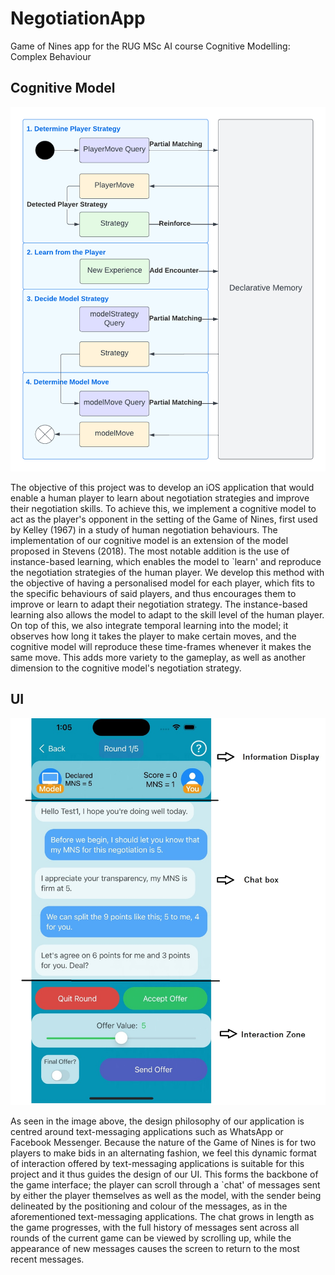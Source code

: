 # NegotiationApp
Game of Nines app for the RUG MSc AI course Cognitive Modelling: Complex Behaviour

## Cognitive Model

![alt text](Screenshots\Model_Diagram.png)

The objective of this project was to develop an iOS application that would enable a human player to learn about negotiation strategies and improve their negotiation skills. To achieve this, we implement a cognitive model to act as the player's opponent in the setting of the Game of Nines, first used by Kelley (1967) in a study of human negotiation behaviours. The implementation of our cognitive model is an extension of the model proposed in Stevens (2018). The most notable addition is the use of instance-based learning, which enables the model to `learn' and reproduce the negotiation strategies of the human player. We develop this method with the objective of having a personalised model for each player, which fits to the specific behaviours of said players, and thus encourages them to improve or learn to adapt their negotiation strategy. The instance-based learning also allows the model to adapt to the skill level of the human player. On top of this, we also integrate temporal learning into the model; it observes how long it takes the player to make certain moves, and the cognitive model will reproduce these time-frames whenever it makes the same move. This adds more variety to the gameplay, as well as another dimension to the cognitive model's negotiation strategy.



## UI

![alt text](Screenshots\GameScreen.jpeg)

As seen in the image above, the design philosophy of our application is centred around text-messaging applications such as WhatsApp or Facebook Messenger. Because the nature of the Game of Nines is for two players to make bids in an alternating fashion, we feel this dynamic format of interaction offered by text-messaging applications is suitable for this project and it thus guides the design of our UI. This forms the backbone of the game interface; the player can scroll through a `chat' of messages sent by either the player themselves as well as the model, with the sender being delineated by the positioning and colour of the messages, as in the aforementioned text-messaging applications. The chat grows in length as the game progresses, with the full history of messages sent across all rounds of the current game can be viewed by scrolling up, while the appearance of new messages causes the screen to return to the most recent messages.




